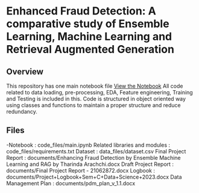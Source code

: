 # Enhanced Fraud Detection: A comparative study of Ensemble Learning, Machine Learning and Retrieval Augmented Generation

## Overview

This repository has one main notebook file [View the Notebook](code_files/main.ipynb)
All code related to data loading, pre-processing, EDA, Feature engineering, Training and Testing is included in this. Code is structured in object oriented way using classes and functions to maintain a proper structure and reduce redundancy.

## Files
-Notebook : code_files/main.ipynb
Related libraries and modules : code_files/requirements.txt
Dataset : data_files/dataset.csv
Final Project Report : documents/Enhancing Fraud Detection by Ensemble Machine Learning and RAG by Tharinda Arachchi.docx
Draft Project Report : documents/Final Project Report - 21062872.docx
Logbook : documents/Project+Logbook+Sem+C+Data+Science+2023.docx
Data Management Plan : documents/pdm_plan_v_1.1.docx
